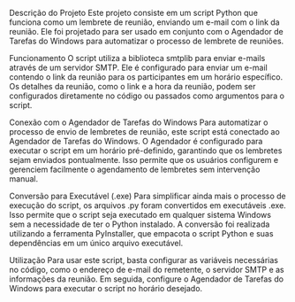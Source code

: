 Descrição do Projeto
Este projeto consiste em um script Python que funciona como um lembrete de reunião, enviando um e-mail com o link da reunião. Ele foi projetado para ser usado em conjunto com o Agendador de Tarefas do Windows para automatizar o processo de lembrete de reuniões.

Funcionamento
O script utiliza a biblioteca smtplib para enviar e-mails através de um servidor SMTP. Ele é configurado para enviar um e-mail contendo o link da reunião para os participantes em um horário específico. Os detalhes da reunião, como o link e a hora da reunião, podem ser configurados diretamente no código ou passados como argumentos para o script.

Conexão com o Agendador de Tarefas do Windows
Para automatizar o processo de envio de lembretes de reunião, este script está conectado ao Agendador de Tarefas do Windows. O Agendador é configurado para executar o script em um horário pré-definido, garantindo que os lembretes sejam enviados pontualmente. Isso permite que os usuários configurem e gerenciem facilmente o agendamento de lembretes sem intervenção manual.

Conversão para Executável (.exe)
Para simplificar ainda mais o processo de execução do script, os arquivos .py foram convertidos em executáveis .exe. Isso permite que o script seja executado em qualquer sistema Windows sem a necessidade de ter o Python instalado. A conversão foi realizada utilizando a ferramenta PyInstaller, que empacota o script Python e suas dependências em um único arquivo executável.

Utilização
Para usar este script, basta configurar as variáveis necessárias no código, como o endereço de e-mail do remetente, o servidor SMTP e as informações da reunião. Em seguida, configure o Agendador de Tarefas do Windows para executar o script no horário desejado.
